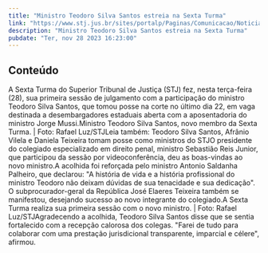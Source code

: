 ```yaml
---
title: "Ministro Teodoro Silva Santos estreia na Sexta Turma"
link: "https://www.stj.jus.br/sites/portalp/Paginas/Comunicacao/Noticias/2023/28112023-Ministro-Teodoro-Silva-Santos-estreia-na-Sexta-Turma.aspx"
description: "Ministro Teodoro Silva Santos estreia na Sexta Turma"
pubdate: "Ter, nov 28 2023 16:23:00"
---
```


## Conteúdo

A Sexta Turma do Superior Tribunal de Justiça (STJ) fez, nesta terça-feira (28), sua primeira sessão de julgamento com a participação do ministro Teodoro Silva Santos, que tomou posse na corte no último dia 22, em vaga destinada a desembargadores estaduais aberta com a aposentadoria do ministro Jorge Mussi.​​​​​​​​​Ministro Teodoro Silva Santos, novo membro da Sexta Turma. | Foto: Rafael Luz/STJ​Leia também: Teodoro Silva Santos, Afrânio Vilela e Daniela Teixeira tomam posse como ministros do STJO presidente do colegiado especializado em direito penal, ministro Sebastião Reis Junior, que participou da sessão por videoconferência, deu as boas-vindas ao novo ministro.A acolhida foi reforçada pelo ministro Antonio Saldanha Palheiro, que declarou: "A história de vida e a história profissional do ministro Teodoro não deixam dúvidas de sua tenacidade e sua dedicação". O subprocurador-geral da República José Elaeres Teixeira também se manifestou, desejando sucesso ao novo integrante do colegiado.​​​​​​​​​A Sexta Turma realiza sua primeira sessão com o novo ministro. | Foto: Rafael Luz/STJ​Agradecendo a acolhida, Teodoro Silva Santos disse que se sentia fortalecido com a recepção calorosa dos colegas. "Farei de tudo para colaborar com uma prestação jurisdicional transparente, imparcial e célere", afirmou.
